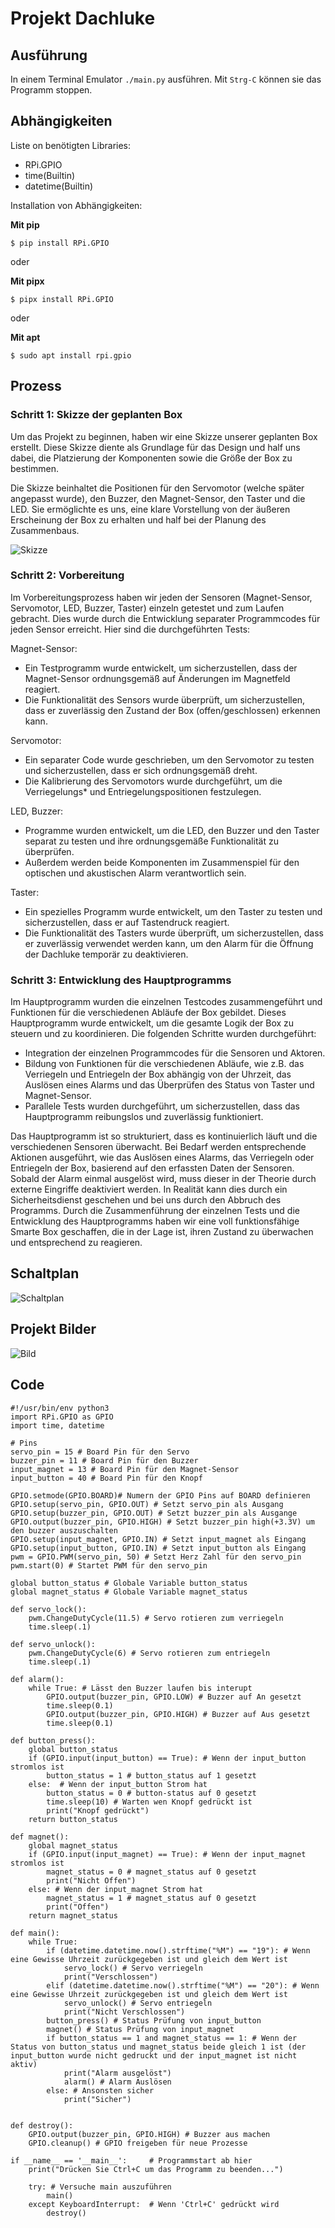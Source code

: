 # Projekt Dachluke

## Ausführung

In einem Terminal Emulator `./main.py` ausführen. Mit `Strg-C` können sie das Programm stoppen.

## Abhängigkeiten 

Liste on benötigten Libraries:

* RPi.GPIO 
* time(Builtin)
* datetime(Builtin)

Installation von Abhängigkeiten:

**Mit pip**

```
$ pip install RPi.GPIO
```

oder

**Mit pipx**
```
$ pipx install RPi.GPIO
```

oder

**Mit apt**
```
$ sudo apt install rpi.gpio
```

## Prozess

### Schritt 1: Skizze der geplanten Box

Um das Projekt zu beginnen, haben wir eine Skizze unserer geplanten Box erstellt. Diese Skizze diente als Grundlage für das Design und half uns dabei, die Platzierung der Komponenten sowie die Größe der Box zu bestimmen.

Die Skizze beinhaltet die Positionen für den Servomotor (welche später angepasst wurde), den Buzzer, den Magnet-Sensor, den Taster und die LED. Sie ermöglichte es uns, eine klare Vorstellung von der äußeren Erscheinung der Box zu erhalten und half bei der Planung des Zusammenbaus.

![Skizze](skizze.png)
 
### Schritt 2: Vorbereitung

Im Vorbereitungsprozess haben wir jeden der Sensoren (Magnet-Sensor, Servomotor, LED, Buzzer, Taster) einzeln getestet und zum Laufen gebracht. Dies wurde durch die Entwicklung separater Programmcodes für jeden Sensor erreicht. Hier sind die durchgeführten Tests:

Magnet-Sensor:
* Ein Testprogramm wurde entwickelt, um sicherzustellen, dass der Magnet-Sensor ordnungsgemäß auf Änderungen im Magnetfeld reagiert.
* Die Funktionalität des Sensors wurde überprüft, um sicherzustellen, dass er zuverlässig den Zustand der Box (offen/geschlossen) erkennen kann.

Servomotor:
* Ein separater Code wurde geschrieben, um den Servomotor zu testen und sicherzustellen, dass er sich ordnungsgemäß dreht.
* Die Kalibrierung des Servomotors wurde durchgeführt, um die Verriegelungs* und Entriegelungspositionen festzulegen.

LED, Buzzer:
* Programme wurden entwickelt, um die LED, den Buzzer und den Taster separat zu testen und ihre ordnungsgemäße Funktionalität zu überprüfen.
* Außerdem werden beide Komponenten im Zusammenspiel für den optischen und akustischen Alarm verantwortlich sein.

Taster:
* Ein spezielles Programm wurde entwickelt, um den Taster zu testen und sicherzustellen, dass er auf Tastendruck reagiert.
* Die Funktionalität des Tasters wurde überprüft, um sicherzustellen, dass er zuverlässig verwendet werden kann, um den Alarm für die Öffnung der Dachluke temporär zu deaktivieren.

### Schritt 3: Entwicklung des Hauptprogramms

Im Hauptprogramm wurden die einzelnen Testcodes zusammengeführt und Funktionen für die verschiedenen Abläufe der Box gebildet. Dieses Hauptprogramm wurde entwickelt, um die gesamte Logik der Box zu steuern und zu koordinieren. Die folgenden Schritte wurden durchgeführt:

* Integration der einzelnen Programmcodes für die Sensoren und Aktoren.
* Bildung von Funktionen für die verschiedenen Abläufe, wie z.B. das Verriegeln und Entriegeln der Box abhängig von der Uhrzeit, das Auslösen eines Alarms und das Überprüfen des Status von Taster und Magnet-Sensor.
* Parallele Tests wurden durchgeführt, um sicherzustellen, dass das Hauptprogramm reibungslos und zuverlässig funktioniert.

Das Hauptprogramm ist so strukturiert, dass es kontinuierlich läuft und die verschiedenen Sensoren überwacht. Bei Bedarf werden entsprechende Aktionen ausgeführt, wie das Auslösen eines Alarms, das Verriegeln oder Entriegeln der Box, basierend auf den erfassten Daten der Sensoren. Sobald der Alarm einmal ausgelöst wird, muss dieser in der Theorie durch externe Eingriffe deaktiviert werden.
In Realität kann dies durch ein Sicherheitsdienst geschehen und bei uns durch den Abbruch des Programms.
Durch die Zusammenführung der einzelnen Tests und die Entwicklung des Hauptprogramms haben wir eine voll funktionsfähige Smarte Box geschaffen, die in der Lage ist, ihren Zustand zu überwachen und entsprechend zu reagieren.


## Schaltplan

![Schaltplan](schaltplan.png)

## Projekt Bilder

![Bild](bild.webp)

## Code

```
#!/usr/bin/env python3
import RPi.GPIO as GPIO
import time, datetime

# Pins
servo_pin = 15 # Board Pin für den Servo
buzzer_pin = 11 # Board Pin für den Buzzer
input_magnet = 13 # Board Pin für den Magnet-Sensor
input_button = 40 # Board Pin für den Knopf

GPIO.setmode(GPIO.BOARD)# Numern der GPIO Pins auf BOARD definieren
GPIO.setup(servo_pin, GPIO.OUT) # Setzt servo_pin als Ausgang
GPIO.setup(buzzer_pin, GPIO.OUT) # Setzt buzzer_pin als Ausgange
GPIO.output(buzzer_pin, GPIO.HIGH) # Setzt buzzer_pin high(+3.3V) um den buzzer auszuschalten
GPIO.setup(input_magnet, GPIO.IN) # Setzt input_magnet als Eingang
GPIO.setup(input_button, GPIO.IN) # Setzt input_button als Eingang
pwm = GPIO.PWM(servo_pin, 50) # Setzt Herz Zahl für den servo_pin  
pwm.start(0) # Startet PWM für den servo_pin

global button_status # Globale Variable button_status 
global magnet_status # Globale Variable magnet_status

def servo_lock():
    pwm.ChangeDutyCycle(11.5) # Servo rotieren zum verriegeln 
    time.sleep(.1)
    
def servo_unlock():
    pwm.ChangeDutyCycle(6) # Servo rotieren zum entriegeln
    time.sleep(.1)
	
def alarm():
    while True: # Lässt den Buzzer laufen bis interupt
        GPIO.output(buzzer_pin, GPIO.LOW) # Buzzer auf An gesetzt
        time.sleep(0.1)
        GPIO.output(buzzer_pin, GPIO.HIGH) # Buzzer auf Aus gesetzt
        time.sleep(0.1)

def button_press():
    global button_status
    if (GPIO.input(input_button) == True): # Wenn der input_button stromlos ist
        button_status = 1 # button_status auf 1 gesetzt
    else:  # Wenn der input_button Strom hat
        button_status = 0 # button-status auf 0 gesetzt
        time.sleep(10) # Warten wen Knopf gedrückt ist
        print("Knopf gedrückt")
    return button_status

def magnet():
    global magnet_status 
    if (GPIO.input(input_magnet) == True): # Wenn der input_magnet stromlos ist
        magnet_status = 0 # magnet_status auf 0 gesetzt
        print("Nicht Offen")
    else: # Wenn der input_magnet Strom hat
        magnet_status = 1 # magnet_status auf 0 gesetzt
        print("Offen")
    return magnet_status
    
def main():
    while True:
        if (datetime.datetime.now().strftime("%M") == "19"): # Wenn eine Gewisse Uhrzeit zurückgegeben ist und gleich dem Wert ist 
            servo_lock() # Servo verriegeln
            print("Verschlossen")
        elif (datetime.datetime.now().strftime("%M") == "20"): # Wenn eine Gewisse Uhrzeit zurückgegeben ist und gleich dem Wert ist
            servo_unlock() # Servo entriegeln
            print("Nicht Verschlossen")
        button_press() # Status Prüfung von input_button
        magnet() # Status Prüfung von input_magnet
        if button_status == 1 and magnet_status == 1: # Wenn der Status von button_status und magnet_status beide gleich 1 ist (der input_button wurde nicht gedruckt und der input_magnet ist nicht aktiv)  
            print("Alarm ausgelöst") 
            alarm() # Alarm Auslösen
        else: # Ansonsten sicher
            print("Sicher")
        
    
def destroy():
    GPIO.output(buzzer_pin, GPIO.HIGH) # Buzzer aus machen
    GPIO.cleanup() # GPIO freigeben für neue Prozesse

if __name__ == '__main__':     # Programmstart ab hier
    print("Drücken Sie Ctrl+C um das Programm zu beenden...")
    
    try: # Versuche main auszuführen 
        main()
    except KeyboardInterrupt:  # Wenn 'Ctrl+C' gedrückt wird
        destroy()
```

